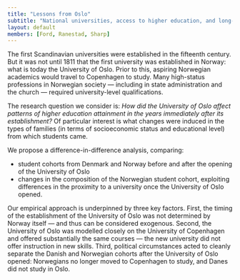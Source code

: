 ```yaml
---
title: "Lessons from Oslo"
subtitle: "National universities, access to higher education, and long-run development"
layout: default
members: [Ford, Ranestad, Sharp]
---
```


The first Scandinavian universities were established in the fifteenth century. But it was not until 1811 that the first university was established in Norway: what is today the University of Oslo. Prior to this, aspiring Norwegian academics would travel to Copenhagen to study. Many high-status professions in Norwegian society — including in state administration and the church — required university-level qualifications.

The research question we consider is: *How did the University of Oslo affect patterns of higher education attainment in the years immediately after its establishment?* Of particular interest is what changes were induced in the types of families (in terms of socioeconomic status and educational level) from which students came.

We propose a difference-in-difference analysis, comparing:
- student cohorts from Denmark and Norway before and after the opening of the University of Oslo
- changes in the composition of the Norwegian student cohort, exploiting differences in the proximity to a university once the University of Oslo opened.

Our empirical approach is underpinned by three key factors. First, the timing of the establishment of the University of Oslo was not determined by Norway itself — and thus can be considered exogenous. Second, the University of Oslo was modelled closely on the University of Copenhagen and offered substantially the same courses — the new university did not offer instruction in new skills. Third, political circumstances acted to cleanly separate the Danish and Norwegian cohorts after the University of Oslo opened: Norwegians no longer moved to Copenhagen to study, and Danes did not study in Oslo.

